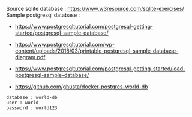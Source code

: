 Source sqlite database : <https://www.w3resource.com/sqlite-exercises/>
Sample postgresql database :
- <https://www.postgresqltutorial.com/postgresql-getting-started/postgresql-sample-database/>
- <https://www.postgresqltutorial.com/wp-content/uploads/2018/03/printable-postgresql-sample-database-diagram.pdf>
- <https://www.postgresqltutorial.com/postgresql-getting-started/load-postgresql-sample-database/>

- <https://github.com/ghusta/docker-postgres-world-db>

```
database : world-db
user : world
password : world123
```